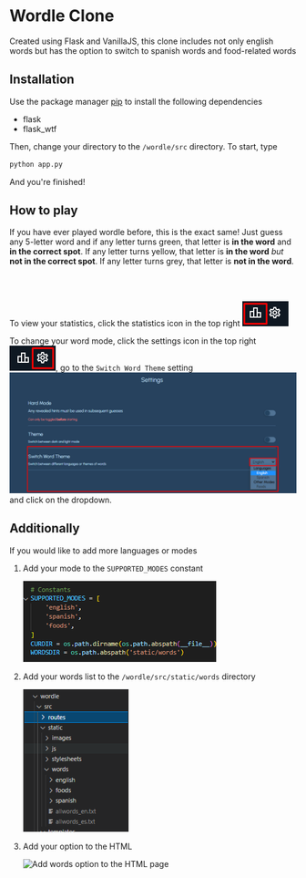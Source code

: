 # Wordle Clone

Created using Flask and VanillaJS, this clone includes not only english words but has the option to switch to spanish words and food-related words

## Installation

Use the package manager [pip](https://pip.pypa.io/en/stable/) to install the following dependencies

- flask
- flask_wtf

Then, change your directory to the `/wordle/src` directory. To start, type

```bash
python app.py
```
And you're finished!

## How to play

If you have ever played wordle before, this is the exact same! Just guess any 5-letter word and if any letter turns green, that letter is **in the word** and **in the correct spot**. If any letter turns yellow, that letter is **in the word** *but* **not in the correct spot**. If any letter turns grey, that letter is **not in the word**.

<br/>
<br/>

To view your statistics, click the statistics icon in the top right ![Statistics Icon](./assets/ranking_icon.png)

To change your word mode, click the settings icon in the top right ![Settings Icon](./assets/settings_icon.png), go to the `Switch Word Theme` setting ![Switch Word Theme Setting](./assets/change_mode.png) and click on the dropdown.


## Additionally
If you would like to add more languages or modes

1. Add your mode to the `SUPPORTED_MODES` constant

    ![Image of SUPPORTED_MODES constant](./assets/add_to_backend_supported_modes.png)

2. Add your words list to the `/wordle/src/static/words` directory

    ![Image of words list directory](./assets/add_words_list_file.png)

3. Add your option to the HTML

    ![Add words option to the HTML page](./assets//add_modes_html.gif)